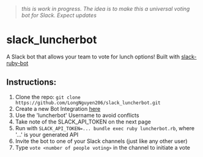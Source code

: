 > *this is work in progress. The idea is to make this a universal voting bot for Slack. Expect updates*
# slack_luncherbot

A Slack bot that allows your team to vote for lunch options! Built with [slack-ruby-bot](https://github.com/slack-ruby/slack-ruby-bot)

## Instructions:
1. Clone the repo: `git clone https://github.com/LongNguyen206/slack_luncherbot.git`
2. Create a new Bot Integration [here](http://slack.com/services/new/bot)
3. Use the 'luncherbot' Username to avoid conflicts
4. Take note of the SLACK_API_TOKEN on the next page
5. Run with `SLACK_API_TOKEN=... bundle exec ruby luncherbot.rb`, where '...' is your generated API
6. Invite the bot to one of your Slack channels (just like any other user)
7. Type `vote <number of people voting>` in the channel to initiate a vote